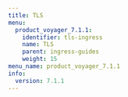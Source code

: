 ```yaml
---
title: TLS
menu:
  product_voyager_7.1.1:
    identifier: tls-ingress
    name: TLS
    parent: ingress-guides
    weight: 15
menu_name: product_voyager_7.1.1
info:
  version: 7.1.1
---
```


